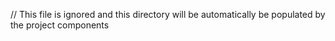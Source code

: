 // This file is ignored and this directory will be 
automatically be populated by the project components
